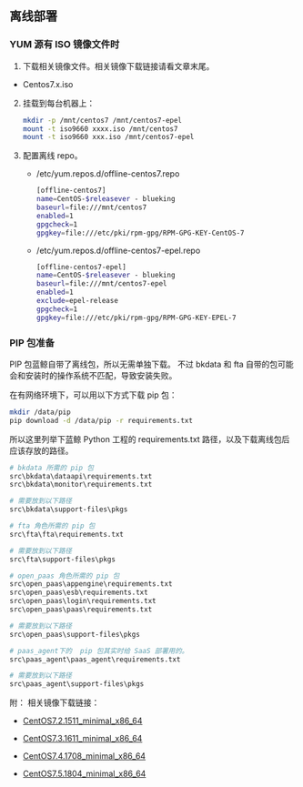 ## 离线部署

### YUM 源有 ISO 镜像文件时

1. 下载相关镜像文件。相关镜像下载链接请看文章末尾。

  - Centos7.x.iso

2. 挂载到每台机器上：

    ```bash
    mkdir -p /mnt/centos7 /mnt/centos7-epel
    mount -t iso9660 xxxx.iso /mnt/centos7
    mount -t iso9660 xxx.iso /mnt/centos7-epel
    ```
3. 配置离线 repo。

    - /etc/yum.repos.d/offline-centos7.repo

        ```bash
        [offline-centos7]
        name=CentOS-$releasever - blueking
        baseurl=file:///mnt/centos7
        enabled=1
        gpgcheck=1
        gpgkey=file:///etc/pki/rpm-gpg/RPM-GPG-KEY-CentOS-7
        ```

    - /etc/yum.repos.d/offline-centos7-epel.repo

        ```bash
        [offline-centos7-epel]
        name=CentOS-$releasever - blueking
        baseurl=file:///mnt/centos7-epel
        enabled=1
        exclude=epel-release
        gpgcheck=1
        gpgkey=file:///etc/pki/rpm-gpg/RPM-GPG-KEY-EPEL-7
        ```

### PIP 包准备

PIP 包蓝鲸自带了离线包，所以无需单独下载。
不过 bkdata 和 fta 自带的包可能会和安装时的操作系统不匹配，导致安装失败。

在有网络环境下，可以用以下方式下载 pip 包：

```bash
mkdir /data/pip
pip download -d /data/pip -r requirements.txt
```

所以这里列举下蓝鲸 Python 工程的 requirements.txt 路径，以及下载离线包后应该存放的路径。


```bash
# bkdata 所需的 pip 包
src\bkdata\dataapi\requirements.txt
src\bkdata\monitor\requirements.txt

# 需要放到以下路径
src\bkdata\support-files\pkgs

# fta 角色所需的 pip 包
src\fta\fta\requirements.txt

# 需要放到以下路径
src\fta\support-files\pkgs

# open_paas 角色所需的 pip 包
src\open_paas\appengine\requirements.txt
src\open_paas\esb\requirements.txt
src\open_paas\login\requirements.txt
src\open_paas\paas\requirements.txt

# 需要放到以下路径
src\open_paas\support-files\pkgs

# paas_agent下的  pip 包其实时给 SaaS 部署用的。
src\paas_agent\paas_agent\requirements.txt

# 需要放到以下路径
src\paas_agent\support-files\pkgs
```

附： 相关镜像下载链接：
  - [CentOS7.2.1511_minimal_x86_64](http://bkopen-1252002024.file.myqcloud.com/dl/bk_offline_repo-7.2.1511.iso)

  - [CentOS7.3.1611_minimal_x86_64](http://bkopen-1252002024.file.myqcloud.com/dl/bk_offline_repo-7.3.1611.iso)

  - [CentOS7.4.1708_minimal_x86_64](http://bkopen-1252002024.file.myqcloud.com/dl/bk_offline_repo-7.4.1708.iso	)

  - [CentOS7.5.1804_minimal_x86_64](http://bkopen-1252002024.file.myqcloud.com/dl/bk_offline_repo-7.5.1804.iso)
